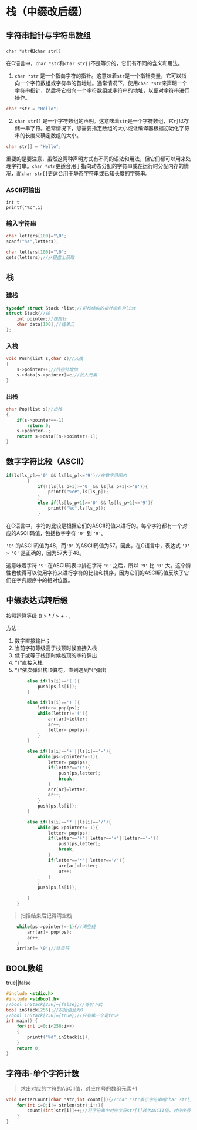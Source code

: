 # 栈（中缀改后缀）

## 字符串指针与字符串数组

`char *str`和`char str[]`

在C语言中，`char *str`和`char str[]`不是等价的，它们有不同的含义和用法。

1. `char *str` 是一个指向字符的指针。这意味着`str`是一个指针变量，它可以指向一个字符数组或字符串的首地址。通常情况下，使用`char *str`来声明一个字符串指针，然后将它指向一个字符数组或字符串的地址，以便对字符串进行操作。

```c
char *str = "Hello";
```

2. `char str[]` 是一个字符数组的声明。这意味着`str`是一个字符数组，它可以存储一串字符。通常情况下，您需要指定数组的大小或让编译器根据初始化字符串的长度来确定数组的大小。

```c
char str[] = "Hello";
```

重要的是要注意，虽然这两种声明方式有不同的语法和用法，但它们都可以用来处理字符串。`char *str`更适合用于指向动态分配的字符串或在运行时分配内存的情况，而`char str[]`更适合用于静态字符串或已知长度的字符串。

### ASCII码输出

```
int t
printf("%c",i)
```

### 输入字符串

```c
char letters[100]="\0";
scanf("%s",letters);
```

```c
char letters[100]="\0";
gets(letters);//从键盘上获取
```

## 栈

### 建栈

```c
typedef struct Stack *list;//将栈结构的指针命名为list
struct Stack{//栈
    int pointer;//栈指针
    char data[100];//栈单元
};

```

### 入栈

```c
void Push(list s,char c)//入栈
{
    s->pointer++;//栈指针增加
    s->data[s->pointer]=c;//放入元素
}
```

### 出栈

```c
char Pop(list s)//出栈
{
    if(s->pointer==-1)
        return 0;
    s->pointer--;
    return s->data[(s->pointer)+1];
}
```

## 数字字符比较（ASCII）

```c
if(ls[ls_p]>='0' && ls[ls_p]<='9')//在数字范围内
        {
            if(!(ls[ls_p+1]>='0' && ls[ls_p+1]<='9')){
                printf("%c#",ls[ls_p]);
            }
            else if(ls[ls_p+1]>='0' && ls[ls_p+1]<='9'){
                printf("%c",ls[ls_p]);
            }
```

在C语言中，字符的比较是根据它们的ASCII码值来进行的。每个字符都有一个对应的ASCII码值，包括数字字符 `'0'` 到 `'9'`。

`'0'` 的ASCII码值为48，而`'9'` 的ASCII码值为57。因此，在C语言中，表达式 `'9' > '0'` 是正确的，因为57大于48。

这意味着字符 `'9'` 在ASCII码表中排在字符 `'0'` 之后，所以 `'9'` 比 `'0'` 大。这个特性也使得可以使用字符来进行字符的比较和排序，因为它们的ASCII码值反映了它们在字典顺序中的相对位置。

## 中缀表达式转后缀

按照运算等级  ()  > * /   >  + -  ,

方法：

1. 数字直接输出；
2. 当前字符等级高于栈顶时候直接入栈
3. 低于或等于栈顶时候栈顶的字符弹出
4. “（”直接入栈
5. “）”依次弹出栈顶算符，直到遇到“（”弹出

```c
        else if(ls[i]=='('){
            push(ps,ls[i]);
        }

        else if(ls[i]==')'){
            letter= pop(ps);
            while(letter!='('){
                arr[ar]=letter;
                ar++;
                letter= pop(ps);
            }
        }

        else if(ls[i]=='+'||ls[i]=='-'){
            while(ps->pointer!=-1){
                letter= pop(ps);
                if(letter=='('){
                    push(ps,letter);
                    break;
                }
                arr[ar]=letter;
                ar++;
            }
            push(ps,ls[i]);
        }

        else if(ls[i]=='*'||ls[i]=='/'){
            while(ps->pointer!=-1){
                letter= pop(ps);
                if(letter=='('||letter=='+'||letter=='-'){
                    push(ps,letter);
                    break;
                }
                if(letter=='*'||letter=='/'){
                    arr[ar]=letter;
                    ar++;
                }
            }
            push(ps,ls[i]);

        }
    }
```

> 扫描结束后记得清空栈

```c
    while(ps->pointer!=-1){//清空栈
        arr[ar]= pop(ps);
        ar++;
    }
    arr[ar]='\0';//结束符
```

## BOOL数组

true||false

```c
#include <stdio.h>
#include <stdbool.h>
//bool inStack[256]={false};//等价下式
bool inStack[256];//初始值全为0
//bool inStack[256]={true};//只有第一个是true
int main() {
    for(int i=0;i<256;i++)
    {
        printf("%d",inStack[i]);
    }
    return 0;
}
```

## 字符串-单个字符计数

> 求出对应的字符的ASCII值，对应序号的数组元素+1

```c
void LetterCount(char *str,int count[]){//char *str表示字符串组char str[]
    for(int i=0;i!= strlen(str);i++){
        count[(int)str[i]]++;//将字符串中对应字符str[i]转为ASCII值，对应序号的数组单元加1
    }
}
```

